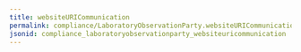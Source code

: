 ```yaml
---
title: websiteURICommunication
permalink: compliance/LaboratoryObservationParty.websiteURICommunication.html
jsonid: compliance_laboratoryobservationparty_websiteuricommunication
---
```

